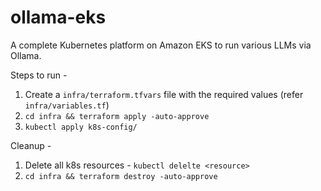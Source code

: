 # ollama-eks
A complete Kubernetes platform on Amazon EKS to run various LLMs via Ollama.

Steps to run - 
1. Create a `infra/terraform.tfvars` file with the required values (refer `infra/variables.tf`)
2. `cd infra && terraform apply -auto-approve`
3. `kubectl apply k8s-config/`

Cleanup - 
1. Delete all k8s resources - `kubectl delelte <resource>`
2. `cd infra && terraform destroy -auto-approve`